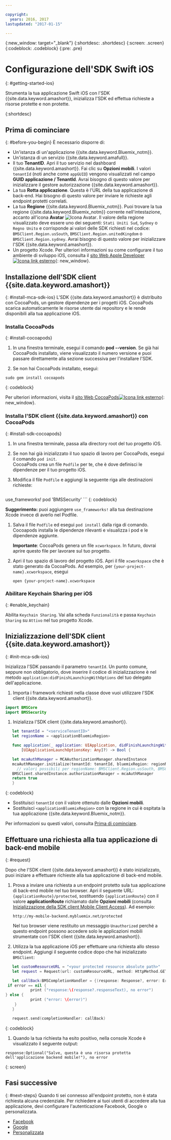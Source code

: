 ```yaml
---

copyright:
  years: 2016, 2017
lastupdated: "2017-01-15"

---
```


{:new_window: target="_blank"}
{:shortdesc: .shortdesc}
{:screen: .screen}
{:codeblock: .codeblock}
{:pre: .pre}


# Configurazione dell'SDK Swift iOS
{: #getting-started-ios}

Strumenta la tua applicazione Swift iOS con l'SDK {{site.data.keyword.amashort}}, inizializza l'SDK ed effettua richieste a risorse protette e non protette.

{:shortdesc}


## Prima di cominciare
{: #before-you-begin}
È necessario disporre di:

* Un'istanza di un'applicazione  {{site.data.keyword.Bluemix_notm}}.
* Un'istanza di un servizio {{site.data.keyword.amafull}}.
* Il tuo **TenantID**. Apri il tuo servizio nel dashboard {{site.data.keyword.amashort}}. Fai clic su **Opzioni mobili**. I valori `tenantId` (noti anche come `appGUID`)  vengono visualizzati nel campo **GUID applicazione / TenantId**. Avrai bisogno di questo valore per inizializzare il gestore autorizzazione {{site.data.keyword.amashort}}.
* La tua **Rotta applicazione**. Questa è l'URL della tua applicazione di back-end. Hai bisogno di questo valore per inviare le richieste agli endpoint protetti correlati.
* La tua **Regione** {{site.data.keyword.Bluemix_notm}}.  Puoi trovare la tua regione {{site.data.keyword.Bluemix_notm}} corrente nell'intestazione, accanto all'icona **Avatar** ![Icona Avatar](images/face.jpg "Icona Avatar"). Il valore della regione visualizzato deve essere uno dei seguenti: `Stati Uniti Sud`,  `Sydney` o  `Regno Unito` e corrisponde ai valori delle SDK richiesti nel codice: `BMSClient.Region.usSouth`, `BMSClient.Region.unitedKingdom` o `BMSClient.Region.sydney`.  Avrai bisogno di questo valore per inizializzare l'SDK {{site.data.keyword.amashort}}.
* Un progetto Xcode. Per ulteriori informazioni su come configurare il tuo ambiente di sviluppo iOS, consulta il [sito Web Apple Developer![Icona link esterno](../../icons/launch-glyph.svg "Icona link esterno")](https://developer.apple.com/support/xcode/ "Icona link esterno"){: new_window}.


## Installazione dell'SDK client {{site.data.keyword.amashort}}
{: #install-mca-sdk-ios}
L'SDK {{site.data.keyword.amashort}} è distribuito con CocoaPods, un gestore dipendenze per i progetti iOS. CocoaPods scarica automaticamente le risorse utente dai repository e le rende disponibili alla tua applicazione iOS.


### Installa CocoaPods
{: #install-cocoapods}

1. In una finestra terminale, esegui il comando **pod --version**. Se già hai CocoaPods installato, viene visualizzato il numero versione e puoi passare direttamente alla sezione successiva per l'installare l'SDK.

1. Se non hai CocoaPods installato, esegui:

```
sudo gem install cocoapods
```
{: codeblock}

Per ulteriori informazioni, visita il [sito Web CocoaPods![Icona link esterno](../../icons/launch-glyph.svg "Icona link esterno")](https://cocoapods.org/ "Icona link esterno"){: new_window}.

### Installa l'SDK client {{site.data.keyword.amashort}} con CocoaPods
{: #install-sdk-cocoapods}

1. In una finestra terminale, passa alla directory root del tuo progetto iOS.

1. Se non hai già inizializzato il tuo spazio di lavoro per CocoaPods, esegui il comando `pod init`.<br/>
 CocoaPods crea un file `Podfile` per te, che è dove definisci le dipendenze per il tuo progetto iOS.

1. Modifica il file `Podfile` e aggiungi la seguente riga alle destinazioni richieste:

	```
  use_frameworks!
  pod 'BMSSecurity'
	```
	{: codeblock}

  **Suggerimento:** puoi aggiungere `use_frameworks!` alla tua destinazione Xcode invece di averlo nel Podfile.

1. Salva il file `Podfile` ed esegui `pod install` dalla riga di comando. Cocoapods installa le dipendenze rilevanti e visualizza i pod e le dipendenze aggiunte.<br/>

   **Importante**: CocoaPods genera un file `xcworkspace`.  In futuro, dovrai aprire questo file per lavorare sul tuo progetto.

1. Apri il tuo spazio di lavoro del progetto iOS. Apri il file `xcworkspace` che è stato generato da CocoaPods. Ad esempio, per `{your-project-name}.xcworkspace`, esegui

	`open {your-project-name}.xcworkspace`

### Abilitare Keychain Sharing per iOS
{: #enable_keychain}

Abilita `Keychain Sharing`. Vai alla scheda `Funzionalità` e passa `Keychain Sharing` su `Attivo` nel tuo progetto Xcode.

## Inizializzazione dell'SDK client {{site.data.keyword.amashort}}
{: #init-mca-sdk-ios}

 Inizializza l'SDK passando il parametro `tenantId`. Un punto comune, seppure non obbligatorio, dove inserire il codice di inizializzazione è nel metodo `application:didFinishLaunchingWithOptions` del tuo delegato dell'applicazione.

1. Importa i framework richiesti nella classe dove vuoi utilizzare l'SDK client {{site.data.keyword.amashort}}.

 ```Swift
 import BMSCore
 import BMSSecurity
 ```

1. Inizializza l'SDK client {{site.data.keyword.amashort}}.

 ```Swift
	let tenantId = "<serviceTenantID>"
	let regionName = <applicationBluemixRegion>

	func application(_ application: UIApplication, didFinishLaunchingWithOptions launchOptions: 
		[UIApplicationLaunchOptionsKey: Any]?) -> Bool {

	let mcaAuthManager = MCAAuthorizationManager.sharedInstance
    mcaAuthManager.initialize(tenantId: tenantId, bluemixRegion: regionName)
      // valori possibili per regionName: BMSClient.Region.usSouth, BMSClient.Region.unitedKingdom, BMSClient.Region.sydney
	BMSClient.sharedInstance.authorizationManager = mcaAuthManager	
	return true
	}
  ```
  {: codeblock}

* Sostituisci `tenantId` con il valore ottenuto dalle **Opzioni mobili**.
* Sostituisci `<applicationBluemixRegion>` con la regione in cui è ospitata la tua applicazione {{site.data.keyword.Bluemix_notm}}.

Per informazioni su questi valori, consulta [Prima di cominciare](#before-you-begin).


## Effettuare una richiesta alla tua applicazione di back-end mobile
{: #request}

Dopo che l'SDK client {{site.data.keyword.amashort}} è stato inizializzato, puoi iniziare a effettuare richieste alla tua applicazione di back-end mobile.

1. Prova a inviare una richiesta a un endpoint protetto sula tua applicazione di back-end mobile nel tuo browser. Apri il seguente URL: `{applicationRoute}/protected`, sostituendo `{applicationRoute}` con il valore **applicationRoute** richiamato dalle **Opzioni mobili** (consulta [Inizializzazione della SDK client Mobile Client Access](#init-mca-sdk-ios)). Ad esempio:

	`http://my-mobile-backend.mybluemix.net/protected
	`

	Nel tuo browser viene restituito un messaggio `Unauthorized` perché a questo endpoint possono accedere solo le applicazioni mobili strumentate con l'SDK client {{site.data.keyword.amashort}}.

1. Utilizza la tua applicazione iOS per effettuare una richiesta allo stesso endpoint. Aggiungi il seguente codice dopo che hai inizializzato `BMSClient`:

 ```Swift
	let customResourceURL = "<your protected resource absolute path>"
	let request = Request(url: customResourceURL, method: HttpMethod.GET)

	let callBack:BMSCompletionHandler = {(response: Response?, error: Error?) in
  if error == nil {
       	    print ("response:\(response?.responseText), no error")
 } else {
       	    print ("error: \(error)")
     }
	}

	request.send(completionHandler: callBack)
 ```
 {: codeblock}

1.  Quando la tua richiesta ha esito positivo, nella console Xcode è visualizzato il seguente output:

 ```
 response:Optional("Salve, questa è una risorsa protetta dell'applicazione backend mobile!"), no error
 ```
{: screen}

## Fasi successive
{: #next-steps}
Quando ti sei connesso all'endpoint protetto, non è stata richiesta alcuna credenziale. Per richiedere ai tuoi utenti di accedere alla tua applicazione, devi configurare l'autenticazione Facebook, Google o personalizzata.

  * [Facebook](facebook-auth-ios-swift-sdk.html)
  * [Google](google-auth-ios-swift-sdk.html)
  * [Personalizzata](custom-auth-ios-swift-sdk.html)
